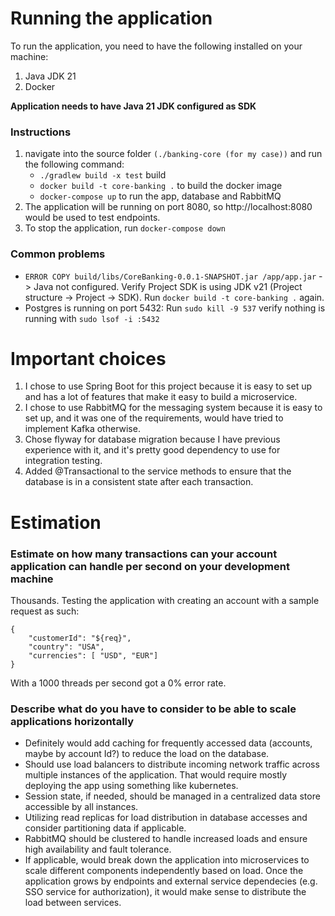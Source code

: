 # Running the application

To run the application, you need to have the following installed on your machine:
<ol>
<li>Java JDK 21</li>
<li>Docker</li>
</ol>

**Application needs to have Java 21 JDK configured as SDK**

### Instructions

1. navigate into the source folder ```(./banking-core (for my case))``` and run the following command:
   - ```./gradlew build -x test``` build 
   - ```docker build -t core-banking .``` to build the docker image
   - ```docker-compose up``` to run the app, database and RabbitMQ
3. The application will be running on port 8080, so http://localhost:8080 would be used to test endpoints.
4. To stop the application, run ```docker-compose down```

### Common problems

- ```ERROR COPY build/libs/CoreBanking-0.0.1-SNAPSHOT.jar /app/app.jar``` -> Java not configured. Verify Project SDK is using JDK v21 (Project structure -> Project -> SDK). Run ```docker build -t core-banking .``` again.
- Postgres is running on port 5432: Run ```sudo kill -9 537``` verify nothing is running with ```sudo lsof -i :5432```

# Important choices
1. I chose to use Spring Boot for this project because it is easy to set up and has a lot of features that make it easy to build a microservice.
2. I chose to use RabbitMQ for the messaging system because it is easy to set up, and it was one of the requirements, would have tried to implement Kafka otherwise.
3. Chose flyway for database migration because I have previous experience with it, and it's pretty good dependency to use for integration testing.
4. Added @Transactional to the service methods to ensure that the database is in a consistent state after each transaction.

# Estimation
### Estimate on how many transactions can your account application can handle per second on your development machine
Thousands. Testing the application with creating an account with a sample request as such:
```
{
	"customerId": "${req}",
	"country": "USA",
	"currencies": [ "USD", "EUR"]
}
```
With a 1000 threads per second got a 0% error rate. 

### Describe what do you have to consider to be able to scale applications horizontally
- Definitely would add caching for frequently accessed data (accounts, maybe by account Id?) to reduce the load on the database.
- Should use load balancers to distribute incoming network traffic across multiple instances of the application. That would require mostly deploying the app using something like kubernetes.
- Session state, if needed, should be managed in a centralized data store accessible by all instances.
- Utilizing read replicas for load distribution in database accesses and consider partitioning data if applicable.
- RabbitMQ should be clustered to handle increased loads and ensure high availability and fault tolerance.
- If applicable, would break down the application into microservices to scale different components independently based on load. Once the application grows by endpoints and external service dependecies (e.g. SSO service for authorization), it would make sense to distribute the load between services.
